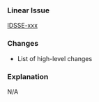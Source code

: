 ### Linear Issue
<!-- Replace both "IDSSE-xxx" strings below with your Issue, e.g. "IDSSE-123" -->
[IDSSE-xxx](https://linear.app/idss/issue/IDSSE-xxx)

### Changes
<!-- Brief description of changes -->
- List of high-level changes

### Explanation
<!-- Include any discussion, if needed, such as why these changes were needed or why a certain implementation was chosen -->
N/A